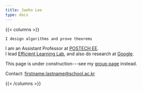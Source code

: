 ```yaml
---
title: Jaeho Lee
type: docs
---
```


{{< columns >}}

`I design algorithms and prove theorems`

I am an Assistant Professor at [POSTECH EE](https://ee.postech.ac.kr).  
I lead [Efficient Learning Lab](https://effl.postech.ac.kr), and also do research at [Google](https://research.google).

This page is under construction---see my [group page](https://effl.postech.ac.kr) instead.

Contact: [firstname.lastname@school.ac.kr](mailto:jaeho.lee@postech.ac.kr)

{{< /columns >}}